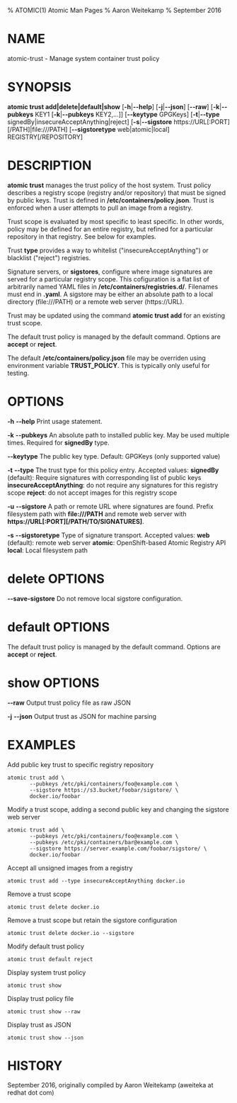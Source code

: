 % ATOMIC(1) Atomic Man Pages
% Aaron Weitekamp
% September 2016
# NAME
atomic-trust - Manage system container trust policy


# SYNOPSIS
**atomic trust add|delete|default|show**
[**-h**|**--help**]
[**-j**|**--json**]
[**--raw**]
[**-k**|**--pubkeys** KEY1 [**-k**|**--pubkeys** KEY2,...]]
[**--keytype** GPGKeys]
[**-t**|**--type** signedBy|insecureAcceptAnything|reject]
[**-s**|**--sigstore** https://URL[:PORT][/PATH]|file:///PATH]
[**--sigstoretype** web|atomic|local]
REGISTRY[/REPOSITORY]

# DESCRIPTION
**atomic trust** manages the trust policy of the host system. Trust policy describes
a registry scope (registry and/or repository) that must be signed by public keys. Trust
is defined in **/etc/containers/policy.json**. Trust is enforced when a user attempts to pull
an image from a registry.

Trust scope is evaluated by most specific to least specific. In other words, policy may
be defined for an entire registry, but refined for a particular repository in that
registry. See below for examples.

Trust **type** provides a way to whitelist ("insecureAcceptAnything") or blacklist
("reject") registries.

Signature servers, or **sigstores**, configure where image signatures are served
for a particular registry scope. This cofiguration is a flat list of
arbitrarily named YAML files in **/etc/containers/registries.d/**. Filenames must end
in **.yaml**. A sigstore may be either an absolute path to a local directory (file:///PATH)
or a remote web server (https://URL).

Trust may be updated using the command **atomic trust add** for an existing trust scope.

The default trust policy is managed by the default command. Options are **accept** or **reject**.

The default **/etc/containers/policy.json** file may be overriden using
environment variable **TRUST_POLICY**. This is typically only useful for
testing.

# OPTIONS
**-h** **--help**
  Print usage statement.

**-k** **--pubkeys**
  An absolute path to installed public key. May be used multiple times. Required
  for **signedBy** type.

**--keytype**
  The public key type. Default: GPGKeys (only supported value)

**-t** **--type**
  The trust type for this policy entry. Accepted values:
    **signedBy** (default): Require signatures with corresponding list of
                            public keys
    **insecureAcceptAnything**: do not require any signatures for this
                                registry scope
    **reject**: do not accept images for this registry scope

**-u** **--sigstore**
  A path or remote URL where signatures are found. Prefix filesystem path with
  **file:///PATH** and remote web server with **https://URL[:PORT][/PATH/TO/SIGNATURES]**.

**-s** **--sigstoretype**
  Type of signature transport. Accepted values:
    **web** (default): remote web server
    **atomic**: OpenShift-based Atomic Registry API
    **local**: Local filesystem path

# delete OPTIONS

**--save-sigstore**
  Do not remove local sigstore configuration.

# default OPTIONS

  The default trust policy is managed by the default command. Options are **accept** or **reject**.

# show OPTIONS

**--raw**
  Output trust policy file as raw JSON

**-j** **--json**
  Output trust as JSON for machine parsing


# EXAMPLES
Add public key trust to specific registry repository

    atomic trust add \
           --pubkeys /etc/pki/containers/foo@example.com \
           --sigstore https://s3.bucket/foobar/sigstore/ \
           docker.io/foobar

Modify a trust scope, adding a second public key and changing
the sigstore web server

    atomic trust add \
           --pubkeys /etc/pki/containers/foo@example.com \
           --pubkeys /etc/pki/containers/bar@example.com \
           --sigstore https://server.example.com/foobar/sigstore/ \
           docker.io/foobar

Accept all unsigned images from a registry

    atomic trust add --type insecureAcceptAnything docker.io

Remove a trust scope

    atomic trust delete docker.io

Remove a trust scope but retain the sigstore configuration

    atomic trust delete docker.io --sigstore

Modify default trust policy

    atomic trust default reject

Display system trust policy

    atomic trust show

Display trust policy file

    atomic trust show --raw

Display trust as JSON

    atomic trust show --json

# HISTORY
September 2016, originally compiled by Aaron Weitekamp (aweiteka at redhat dot com)
